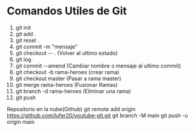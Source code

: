 # Comandos Utiles de Git


1. git init
2. git add .
3. git reset .
4. git commit -m "mensaje"
5. git checkout -- . (Volver al ultimo estado)
6. git log
7. git commit --amend (Cambiar nombre o mensaje al ultimo commit)
8. git checkout -b rama-heroes (crear rama)
9. git checkout master (Pasar a rama master)
10. git merge rama-heroes (Fusionar Ramas)
11. git branch -d rama-heroes (Eliminar una rama)
12. git push

Repositorio en la nube(Github)
git remote add origin https://github.com/lufer20/youtube-git.git
git branch -M main
git push -u origin main